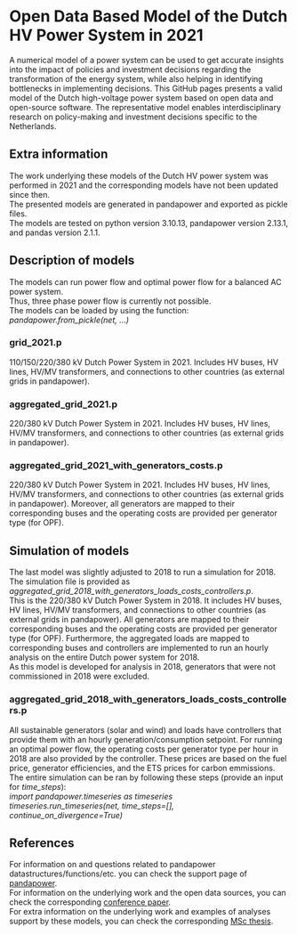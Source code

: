 # Open Data Based Model of the Dutch HV Power System in 2021 
A numerical model of a power system can be used to get accurate insights into the impact of policies and investment decisions regarding the transformation of the energy system, while also helping in identifying bottlenecks in implementing decisions. This GitHub pages presents a valid model of the Dutch high-voltage power system based on open data and open-source software. The representative model enables interdisciplinary research on policy-making and investment decisions specific to the Netherlands.

## Extra information
The work underlying these models of the Dutch HV power system was performed in 2021 and the corresponding models have not been updated since then.  
The presented models are generated in pandapower and exported as pickle files.  
The models are tested on python version 3.10.13, pandapower version 2.13.1, and pandas version 2.1.1.

## Description of models
The models can run power flow and optimal power flow for a balanced AC power system.  
Thus, three phase power flow is currently not possible.  
The models can be loaded by using the function: *pandapower.from_pickle(net, ...)*

### grid_2021.p
110/150/220/380 kV Dutch Power System in 2021. Includes HV buses, HV lines, HV/MV transformers, and connections to other countries (as external grids in pandapower).

### aggregated_grid_2021.p
220/380 kV Dutch Power System in 2021. Includes HV buses, HV lines, HV/MV transformers, and connections to other countries (as external grids in pandapower).

### aggregated_grid_2021_with_generators_costs.p
220/380 kV Dutch Power System in 2021. Includes HV buses, HV lines, HV/MV transformers, and connections to other countries (as external grids in pandapower). Moreover, all generators are mapped to their corresponding buses and the operating costs are provided per generator type (for OPF).

## Simulation of models
The last model was slightly adjusted to 2018 to run a simulation for 2018. The simulation file is provided as *aggregated_grid_2018_with_generators_loads_costs_controllers.p*.  
This is the 220/380 kV Dutch Power System in 2018. It includes HV buses, HV lines, HV/MV transformers, and connections to other countries (as external grids in pandapower). All generators are mapped to their corresponding buses and the operating costs are provided per generator type (for OPF). Furthermore, the aggregated loads are mapped to corresponding buses and controllers are implemented to run an hourly analysis on the entire Dutch power system for 2018.  
As this model is developed for analysis in 2018, generators that were not commissioned in 2018 were excluded.

### aggregated_grid_2018_with_generators_loads_costs_controllers.p
All sustainable generators (solar and wind) and loads have controllers that provide them with an hourly generation/consumption setpoint. For running an optimal power flow, the operating costs per generator type per hour in 2018 are also provided by the controller. These prices are based on the fuel price, generator efficiencies, and the ETS prices for carbon emmissions.  
The entire simulation can be ran by following these steps (provide an input for *time_steps*):  
*import pandapower.timeseries as timeseries*  
*timeseries.run_timeseries(net, time_steps=[], continue_on_divergence=True)*

## References
For information on and questions related to pandapower datastructures/functions/etc. you can check the support page of [pandapower](https://pandapower.readthedocs.io/en/v2.13.1).  
For information on the underlying work and the open data sources, you can check the corresponding [conference paper](https://ieeexplore.ieee.org/document/9960703).  
For extra information on the underlying work and examples of analyses support by these models, you can check the corresponding [MSc thesis](http://resolver.tudelft.nl/uuid:b9d69d1b-d2bf-4ce0-acc6-97171cde3568).
